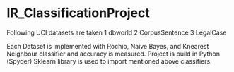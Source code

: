 # IR_ClassificationProject
Following UCI datasets are taken
1 dbworld
2 CorpusSentence
3 LegalCase

Each Dataset is implemented with Rochio, Naive Bayes, and Knearest Neighbour classifier and accuracy is measured.
Project is build in Python (Spyder)
Sklearn library is used to import mentioned above classifiers.
